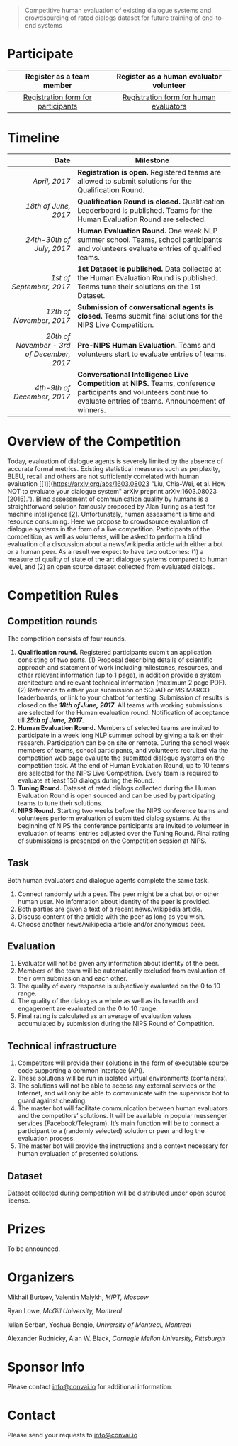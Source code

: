 > Competitive human evaluation of existing dialogue systems and crowdsourcing of rated dialogs dataset for future training of end-to-end systems

# Participate

Register as a team member | Register as a human evaluator volunteer
:---: | :---:
[Registration form for participants](https://goo.gl/aV77lC) | [Registration form for human evaluators](https://goo.gl/PWrZ0e)


# Timeline

Date | Milestone
---: | ---
_April, 2017_ | **Registration is open.** Registered teams are allowed to submit solutions for the Qualification Round. 
_18th of June, 2017_ | **Qualification Round is closed.** Qualification Leaderboard is published. Teams for the Human Evaluation Round are selected.
_24th-30th of July, 2017_ | **Human Evaluation Round.** One week NLP summer school. Teams, school participants and volunteers evaluate entries of qualified teams.
_1st of September, 2017_ | **1st Dataset is published.** Data collected at the Human Evaluation Round is published. Teams tune their solutions on the 1st Dataset.
_12th of November, 2017_ | **Submission of conversational agents is closed.** Teams submit final solutions for the NIPS Live Competition.
_20th of November - 3rd of December, 2017_ | **Pre-NIPS Human Evaluation.** Teams and volunteers start to evaluate entries of teams.
_4th-9th of December, 2017_ | **Conversational Intelligence Live Competition at NIPS.** Teams, conference participants and volunteers continue to evaluate entries of teams. Announcement of winners. 

# Overview of the Competition

Today, evaluation of dialogue agents is severely limited by the absence of accurate formal metrics. Existing statistical measures such as perplexity, BLEU, recall and others are not sufficiently correlated with human evaluation [[1]](https://arxiv.org/abs/1603.08023 "Liu, Chia-Wei, et al. How NOT to evaluate your dialogue system" arXiv preprint arXiv:1603.08023 (2016)."). Blind assessment of communication quality by humans is a straightforward solution famously proposed by Alan Turing as a test for machine intelligence [[2]](http://www.turingarchive.org/browse.php/B/9 "Turing, Alan M. Computing machinery and intelligence. Mind 59.236 (1950): 433-460."). Unfortunately, human assessment is time and resource consuming. Here we propose to crowdsource evaluation of dialogue systems in the form of a live competition. Participants of the competition, as well as volunteers, will be asked to perform a blind evaluation of a discussion about a news/wikipedia article with either a bot or a human peer. As a result we expect to have two outcomes: (1) a measure of quality of state of the art dialogue systems compared to human level, and (2) an open source dataset collected from evaluated dialogs.

# Competition Rules

## Competition rounds

The competition consists of four rounds.

1. **Qualification round.** Registered participants submit an application consisting of two parts. (1) Proposal describing details of scientific approach and statement of work including milestones, resources, and other relevant information (up to 1 page), in addition provide a system architecture and relevant technical information (maximum 2 page PDF). (2) Reference to either your submission on SQuAD or MS MARCO leaderboards, or link to your chatbot for testing. Submission of results is closed on the **_18th of June, 2017_**. All teams with working submissions are selected for the Human evaluation round. Notification of acceptance till **_25th of June, 2017_**.
2. **Human Evaluation Round.** Members of selected teams are invited to participate in a week long NLP summer school by giving a talk on their research. Participation can be on site or remote. During the school week members of teams, school participants, and volunteers recruited via the competition web page evaluate the submitted dialogue systems on the competition task. At the end of Human Evaluation Round, up to 10 teams are selected for the NIPS Live Competition. Every team is required to evaluate at least 150 dialogs during the Round.
3. **Tuning Round.** Dataset of rated dialogs collected during the Human Evaluation Round is open sourced and can be used by participating teams to tune their solutions.
4. **NIPS Round.** Starting two weeks before the NIPS conference teams and volunteers perform evaluation of submitted dialog systems. At the beginning of NIPS the conference participants are invited to volunteer in evaluation of teams’ entries adjusted over the Tuning Round. Final rating of submissions is presented on the Competition session at NIPS.

## Task

Both human evaluators and dialogue agents complete the same task.

1. Connect randomly with a peer. The peer might be a chat bot or other human user. No information about identity of the peer is provided.
2. Both parties are given a text of a recent news/wikipedia article.
3. Discuss content of the article with the peer as long as you wish.
4. Choose another news/wikipedia article and/or anonymous peer.

## Evaluation

1. Evaluator will not be given any information about identity of the peer.
2. Members of the team will be automatically excluded from evaluation of their own submission and each other.
3. The quality of every response is subjectively evaluated on the 0 to 10 range.
4. The quality of the dialog as a whole as well as its breadth and engagement are evaluated on the 0 to 10 range.
5. Final rating is calculated as an average of evaluation values accumulated by submission during the NIPS Round of Competition.

## Technical infrastructure

1. Competitors will provide their solutions in the form of executable source code supporting a common interface (API).
2. These solutions will be run in isolated virtual environments (containers).
3. The solutions will not be able to access any external services or the Internet, and will only be able to communicate with the supervisor bot to guard against cheating.
4. The master bot will facilitate communication between human evaluators and the competitors’ solutions. It will be available in popular messenger services (Facebook/Telegram). It’s main function will be to connect a participant to a (randomly selected) solution or peer and log the evaluation process.
5. The master bot will provide the instructions and a context necessary for human evaluation of presented solutions.

## Dataset

Dataset collected during competition will be distributed under open source license.

# Prizes

To be announced.

# Organizers

Mikhail Burtsev, Valentin Malykh, _MIPT, Moscow_

Ryan Lowe, _McGill University, Montreal_

Iulian Serban, Yoshua Bengio, _University of Montreal, Montreal_

Alexander Rudnicky, Alan W. Black,  _Carnegie Mellon University, Pittsburgh_

# Sponsor Info

Please contact info@convai.io for additional information.

# Contact

Please send your requests to info@convai.io
